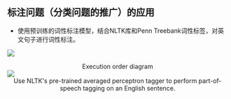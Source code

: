 ## 标注问题（分类问题的推广）的应用

<div grid="~ cols-2 gap-4">

<div mt-3 text-sm>

- 使用预训练的词性标注模型，结合NLTK库和Penn Treebank词性标签，对英文句子进行词性标注。

<a href="https://vip2.loli.io/2023/10/30/ZFGkKmSrawTLfjo.webp" target="_blank"><img src="https://vip2.loli.io/2023/10/30/ZFGkKmSrawTLfjo.webp" /></a>

<center>Execution order diagram</center>

</div>

<div flex flex-col justify-center items-center mx-12>
    <img src="https://vip2.loli.io/2023/10/30/4zmsitcexA3MF59.webp" />
    <center text-sm mt-2>Use NLTK's pre-trained averaged perceptron tagger to perform part-of-speech tagging on an English sentence.</center>
</div>

</div>

<!-- 监督学习在标注方面的应用有很多,以刚才流程图演示的词性标注的为例。

词性标注是自然语言处理中的一个基本任务，它涉及为句子中的每个词分配一个标签，来表示这个词在句子中的语法功能，如名词、动词、形容词等。

在词性标注这个例子中，我们使用的是预训练的词性标注模型（averaged_perceptron_tagger）。这个模型是一个高效且准确的机器学习算法，经常被用于词性标注任务。

为了进行标注，我们选择了NLTK（Natural Language Toolkit）库，这是一个广泛使用的自然语言处理工具包。与此同时，我们使用了Penn(University of Pennsylvania) Treebank词性标签，这是一个标准的词性标签集，广泛应用于自然语言处理任务，由宾夕法尼亚大学的研究生参与创建。

右侧代码的执行流程如左图所示。 -->
